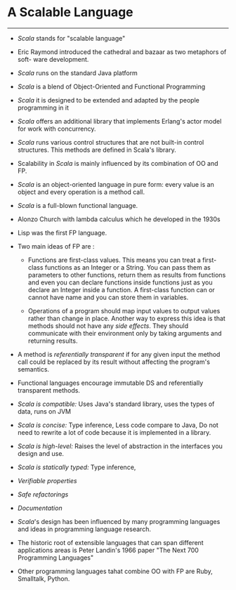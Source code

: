 # A Scalable Language

---

- _Scala_ stands for "scalable language"

- Eric Raymond introduced the cathedral and bazaar as two metaphors of soft-
  ware development.

- _Scala_ runs on the standard Java platform

- _Scala_ is a blend of Object-Oriented and Functional Programming

- _Scala_ it is designed to be extended and adapted by the people programming in it

- _Scala_ offers an additional library that implements Erlang's actor model for work with concurrency.

- _Scala_ runs various control structures that are not built-in control structures. This methods are defined in Scala's library.

- Scalability in _Scala_ is mainly influenced by its combination of OO and FP.

- _Scala_ is an object-oriented language in pure form: every value is an object and every operation is a method call.

- _Scala_ is a full-blown functional language.

- Alonzo Church with lambda calculus which he developed in the 1930s

- Lisp was the first FP language. 

- Two main ideas of FP are : 
  
  - Functions are first-class values. This means you can treat a first-class functions as an Integer or a String. You can pass them as parameters to other functions, return them as results from functions and even you can declare functions inside functions just as you declare an Integer inside a function. A first-class function can or cannot have name and you can store them in variables.
  
  - Operations of a program should map input values to output values rather than change in place. Another way to express this idea is that methods should not have any _side effects_. They should communicate with their environment only by taking arguments and returning results.

- A method is _referentially transparent_ if for any given input the method call could be replaced by its result without affecting the program's semantics.

- Functional languages encourage immutable DS and referentially transparent methods.

- *Scala is compatible:* Uses Java's standard library, uses the types of data, runs on JVM

- *Scala is concise:* Type inference, Less code compare to Java, Do not need to rewrite a lot of code because it is  implemented in a library.

- *Scala is high-level:* Raises the level of abstraction in the interfaces you design and use.

- _Scala is statically typed:_ Type inference,

- _Verifiable properties_

- _Safe refactorings_

- _Documentation_

- _Scala_'s design has been influenced by many programming languages and ideas in programming language research.

- The historic root of extensible languages that can span different applications areas is Peter Landin's 1966 paper "The Next 700 Programming Languages"

- Other programming languages tahat combine OO with FP are Ruby, Smalltalk, Python.


